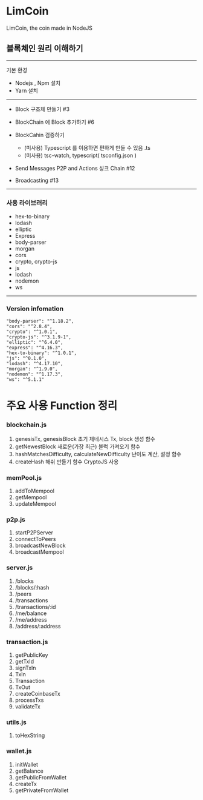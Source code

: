 # LimCoin
LimCoin, the coin made in NodeJS



## 블록체인 원리 이해하기
-----------------------------

기본 환경
-  Nodejs , Npm 설치
-  Yarn 설치


------------------------------


- Block 구조체 만들기
#3

- BlockChain 에 Block 추가하기
#6

- BlockCahin 검증하기
    - (미사용) Typescript 를 이용하면 편하게 만들 수 있음 .ts
    - (미사용) tsc-watch, typescript( tsconfig.json )

- Send Messages P2P and Actions 싱크 Chain
#12

- Broadcasting
#13


--------------------------

###  사용 라이브러리
- hex-to-binary 
- lodash 
- elliptic
- Express
- body-parser
- morgan
- cors
- crypto, crypto-js
- js
- lodash
- nodemon
- ws

-----------------

### Version infomation
    "body-parser": "^1.18.2",
    "cors": "^2.8.4",
    "crypto": "^1.0.1",
    "crypto-js": "^3.1.9-1",
    "elliptic": "^6.4.0",
    "express": "^4.16.3",
    "hex-to-binary": "^1.0.1",
    "js": "^0.1.0",
    "lodash": "^4.17.10",
    "morgan": "^1.9.0",
    "nodemon": "^1.17.3",
    "ws": "^5.1.1"


# 주요 사용 Function 정리
### blockchain.js
1. genesisTx, genesisBlock 초기 제네시스 Tx, block 생성 함수
2. getNewestBlock 새로운(가장 최근) 블럭 가져오기 함수
3. hashMatchesDifficulty, calculateNewDifficulty 난이도 계산, 설정 함수
4. createHash 해쉬 만들기 함수 CryptoJS 사용


### memPool.js
1. addToMempool
2. getMempool
3. updateMempool

### p2p.js
1. startP2PServer
2. connectToPeers
3. broadcastNewBlock
4. broadcastMempool 

### server.js
1. /blocks
2. /blocks/:hash
3. /peers
4. /transactions
5. /transactions/:id
6. /me/balance
7. /me/address
8. /address/:address 


### transaction.js
1. getPublicKey
2. getTxId
3. signTxIn
4. TxIn
5. Transaction
6. TxOut
7. createCoinbaseTx
8. processTxs
9. validateTx

### utils.js
1. toHexString

### wallet.js
1. initWallet
2. getBalance
3. getPublicFromWallet
4. createTx
5. getPrivateFromWallet

